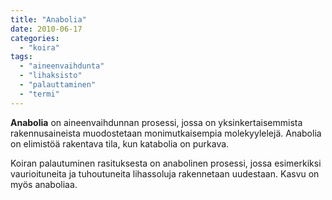 ```yaml
---
title: "Anabolia"
date: 2010-06-17
categories: 
  - "koira"
tags: 
  - "aineenvaihdunta"
  - "lihaksisto"
  - "palauttaminen"
  - "termi"
---
```


**Anabolia** on aineenvaihdunnan prosessi, jossa on yksinkertaisemmista rakennusaineista muodostetaan monimutkaisempia molekyylelejä. Anabolia on elimistöä rakentava tila, kun katabolia on purkava.

<!--more-->

Koiran palautuminen rasituksesta on anabolinen prosessi, jossa esimerkiksi vaurioituneita ja tuhoutuneita lihassoluja rakennetaan uudestaan. Kasvu on myös anaboliaa.
